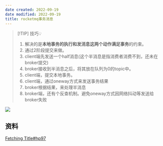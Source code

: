 ```yaml
---
date created: 2022-09-19
date modified: 2022-09-19
title: rocketmq事务消息
---
```


> [!TIP] 技巧💡  
> 1. 解决的是**本地事务的执行和发消息这两个动作满足事务**的约束。
> 2. 通过2阶段提交来做。
> 	1. client端先发送一个half消息(这个半消息是指消费者消费不到，还未在broker提交)
> 	2. broker接收到半消息之后，将其放在队列为0的topic中。
> 	3. client端，提交本地事务。
> 	4. client端，通过oneway方式来发送事务结果
> 	5. broker根据结果，来处理半消息
> 	6. broker端，还有个反查机制。避免oneway方式因网络抖动等发送给broker失败

![](http://image.clickear.top/20220919093345.png)

## 资料

[Fetching Title#hp97](https://juejin.cn/post/6867040340797292558)
